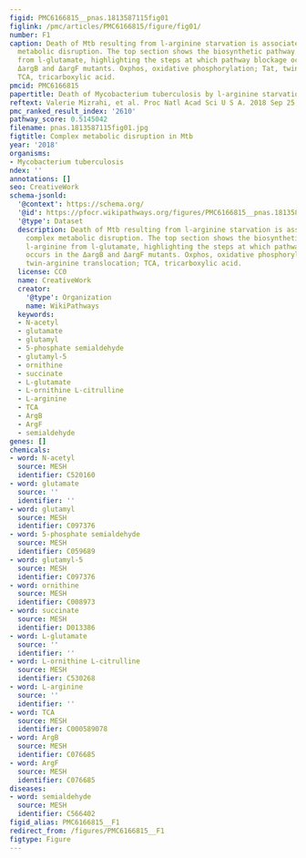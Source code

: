 ```yaml
---
figid: PMC6166815__pnas.1813587115fig01
figlink: /pmc/articles/PMC6166815/figure/fig01/
number: F1
caption: Death of Mtb resulting from l-arginine starvation is associated with complex
  metabolic disruption. The top section shows the biosynthetic pathway for l-arginine
  from l-glutamate, highlighting the steps at which pathway blockage occurs in the
  ΔargB and ΔargF mutants. Oxphos, oxidative phosphorylation; Tat, twin-arginine translocation;
  TCA, tricarboxylic acid.
pmcid: PMC6166815
papertitle: Death of Mycobacterium tuberculosis by l-arginine starvation.
reftext: Valerie Mizrahi, et al. Proc Natl Acad Sci U S A. 2018 Sep 25;115(39):9658-9660.
pmc_ranked_result_index: '2610'
pathway_score: 0.5145042
filename: pnas.1813587115fig01.jpg
figtitle: Complex metabolic disruption in Mtb
year: '2018'
organisms:
- Mycobacterium tuberculosis
ndex: ''
annotations: []
seo: CreativeWork
schema-jsonld:
  '@context': https://schema.org/
  '@id': https://pfocr.wikipathways.org/figures/PMC6166815__pnas.1813587115fig01.html
  '@type': Dataset
  description: Death of Mtb resulting from l-arginine starvation is associated with
    complex metabolic disruption. The top section shows the biosynthetic pathway for
    l-arginine from l-glutamate, highlighting the steps at which pathway blockage
    occurs in the ΔargB and ΔargF mutants. Oxphos, oxidative phosphorylation; Tat,
    twin-arginine translocation; TCA, tricarboxylic acid.
  license: CC0
  name: CreativeWork
  creator:
    '@type': Organization
    name: WikiPathways
  keywords:
  - N-acetyl
  - glutamate
  - glutamyl
  - 5-phosphate semialdehyde
  - glutamyl-5
  - ornithine
  - succinate
  - L-glutamate
  - L-ornithine L-citrulline
  - L-arginine
  - TCA
  - ArgB
  - ArgF
  - semialdehyde
genes: []
chemicals:
- word: N-acetyl
  source: MESH
  identifier: C520160
- word: glutamate
  source: ''
  identifier: ''
- word: glutamyl
  source: MESH
  identifier: C097376
- word: 5-phosphate semialdehyde
  source: MESH
  identifier: C059689
- word: glutamyl-5
  source: MESH
  identifier: C097376
- word: ornithine
  source: MESH
  identifier: C008973
- word: succinate
  source: MESH
  identifier: D013386
- word: L-glutamate
  source: ''
  identifier: ''
- word: L-ornithine L-citrulline
  source: MESH
  identifier: C530268
- word: L-arginine
  source: ''
  identifier: ''
- word: TCA
  source: MESH
  identifier: C000589078
- word: ArgB
  source: MESH
  identifier: C076685
- word: ArgF
  source: MESH
  identifier: C076685
diseases:
- word: semialdehyde
  source: MESH
  identifier: C566402
figid_alias: PMC6166815__F1
redirect_from: /figures/PMC6166815__F1
figtype: Figure
---
```


